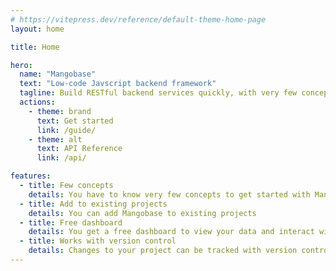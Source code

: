 ```yaml
---
# https://vitepress.dev/reference/default-theme-home-page
layout: home

title: Home

hero:
  name: "Mangobase"
  text: "Low-code Javscript backend framework"
  tagline: Build RESTful backend services quickly, with very few concepts to learn
  actions:
    - theme: brand
      text: Get started
      link: /guide/
    - theme: alt
      text: API Reference
      link: /api/

features:
  - title: Few concepts
    details: You have to know very few concepts to get started with Mangobase. Context, hook and queries.
  - title: Add to existing projects
    details: You can add Mangobase to existing projects
  - title: Free dashboard
    details: You get a free dashboard to view your data and interact with them.
  - title: Works with version control
    details: Changes to your project can be tracked with version control. This allows for transparent collaboration with teams.
---
```

